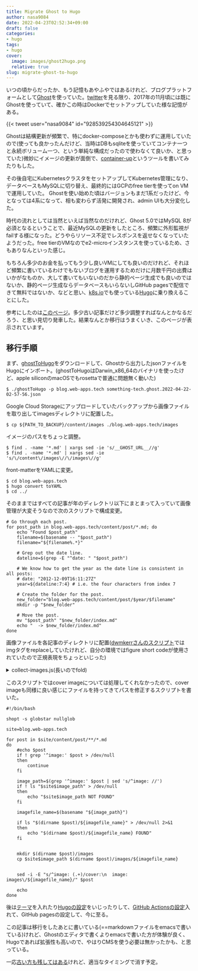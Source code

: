 ```yaml
---
title: Migrate Ghost to Hugo
author: nasa9084
date: 2022-04-23T02:52:34+09:00
draft: false
categories:
- hugo
tags:
- hugo
cover:
  image: images/ghost2hugo.png
  relative: true
slug: migrate-ghost-to-hugo
---
```


いつの頃からだったか、もう記憶もあやふやではあるけれど、ブログプラットフォームとして[Ghost](https://github.com/TryGhost/Ghost)を使っていた。[twitter](https://twitter.com/nasa9084/status/928539254304645121)を見る限り、2017年の11月頃には既にGhostを使っていて、確かこの時はDockerでセットアップしていた様な記憶がある。

{{< tweet user="nasa9084" id="928539254304645121" >}}

Ghostは結構更新が頻繁で、特にdocker-composeとかも使わずに運用していたので(使っても良かったんだけど、当時はDBもsqliteを使っていてコンテナ一つと永続ボリューム一つ、という単純な構成だったので使わなくて良いか、と思っていた)微妙にイメージの更新が面倒で、[container-up](/container-up/)というツールを書いてみたりもした。

その後自宅にKubernetesクラスタをセットアップしてKubernetes管理になり、データベースもMySQLに切り替え、最終的にはGCPのfree tierを使ってon VMで運用していた。
Ghostを使い始めた頃はバージョンもまだ1系だったけど、今となっては4系になって、相も変わらず活発に開発され、admin UIも大分変化した。

時代の流れとしては当然といえば当然なのだけれど、Ghost 5.0ではMySQL 8が必須となるということで、最近MySQLの更新をしたところ、頻繁に外形監視がfailする様になった。どうやらリソース不足でレスポンスを返せなくなっていたようだった。free tierのVMなのでe2-microインスタンスを使っているため、さもありなんといった感じ。

もちろん多少のお金を払ってもう少し良いVMにしても良いのだけれど、それほど頻繁に書いているわけでもないブログを運用するためだけに月数千円の出費はいかがなものか、大して書いてもいないのだから静的ページ生成でも良いのではないか、静的ページ生成ならデータベースもいらないしGitHub pagesで配信できて無料ではないか、などと思い、[k8s.io](https://k8s.io)でも使っている[Hugo](https://gohugo.io)に乗り換えることにした。

参考にしたのは[このページ](https://dwmkerr.com/migrating-from-ghost-to-hugo/#the-migration-process)。多少古い記事だけど多少調整すればなんとかなるだろう、と思い見切り発車した。結果なんとか移行はうまくいき、このページが表示されています。

## 移行手順

まず、[ghostToHugo](https://github.com/jbarone/ghostToHugo/)をダウンロードして、Ghostから出力したjsonファイルをHugoにインポート。(ghostToHugoはDarwin_x86_64のバイナリを使ったけど、apple siliconのmacOSでもrosettaで普通に問題無く動いた)

``` shell
$ ./ghostToHugo -p blog.web-apps.tech something-tech.ghost.2022-04-22-02-57-56.json
```

Google Cloud Storageにアップロードしていたバックアップから画像ファイルを取り出してimagesディレクトリに配置した。

``` shell
$ cp ${PATH_TO_BACKUP}/content/images ./blog.web-apps.tech/images
```

イメージのパスをちょっと調整。

``` shell
$ find . -name '*.md' | xargs sed -ie 's/__GHOST_URL__//g'
$ find . -name '*.md' | xargs sed -ie 's/\/content\/images\//\/images\//g'
```

front-matterをYAMLに変更。

``` shell
$ cd blog.web-apps.tech
$ hugo convert toYAML
$ cd ../
```

そのままではすべての記事が年のディレクトリ以下にまとまって入っていて画像管理が大変そうなので次のスクリプトで構成変更。

``` shell
# Go through each post.
for post_path in blog.web-apps.tech/content/post/*.md; do
    echo "Found $post_path"
    filename=$(basename -- "$post_path")
    filename="${filename%.*}"

    # Grep out the date line.
    dateline=$(grep -E "^date: " "$post_path")

    # We know how to get the year as the date line is consistent in all posts:
    # date: "2012-12-09T16:11:27Z"
    year=${dateline:7:4} # i.e. the four characters from index 7

    # Create the folder for the post.
    new_folder="blog.web-apps.tech/content/post/$year/$filename"
    mkdir -p "$new_folder"

    # Move the post.
    mv "$post_path" "$new_folder/index.md"
    echo "  -> $new_folder/index.md"
done
```

画像ファイルを各記事のディレクトリに配置([dwmkerrさんのスクリプト](https://github.com/dwmkerr/dwmkerr.com/blob/main/scripts/collect-images.js)ではimgタグをreplaceしていたけれど、自分の環境ではfigure short codeが使用されていたので正規表現をちょっといじった)

<details>
<summary>collect-images.js(長いのでfold)</summary>

``` javascript
//  Note: requires node 12.
const fs = require('fs');
const os = require('os');
const path = require('path');
const readline = require('readline');
const child_process = require('child_process')

//  Regexes we'll use repeatedly to find image tags or markdown images.
const rexImgTag = new RegExp(/<\ figure\s+([^>]*)[/]?>/);
const regImgSrcAttribute = new RegExp(/src=\"([^"]+)"/);
const regImgAltAttribute = new RegExp(/alt=\"([^"]+)"/);
const regImgWidthAttribute = new RegExp(/width=\"([^"]+)"/);
const rexMarkdownImage = new RegExp(/\!\[([^\]]*)\]\(([^\)]+)\)/);

/**
 * moveFileSafeSync - move src to dest, ensuring all required folders in the
 * destination are created.
 *
 * @param src - the source file path
 * @param dest - the destination file path
 * @returns {undefined}
 */
function moveFileSafeSync(src, dest) {
  //  If the source doesn't exist, but the destination does, we've probably
  //  just already processed the file.
  if (!fs.existsSync(src) && fs.existsSync(dest)) return;

  const directory = path.dirname(dest);
  if (!fs.existsSync(directory)) fs.mkdirSync(directory, { recursive: true } );
  fs.copyFileSync(src, dest);
  fs.unlinkSync(src);
}

/**
 * downloadFile - download a file from the web, ensures the folder for the
 * destination exists.
 *
 * @param src - the source fiile
 * @param dest - the download destination
 * @returns {undefined}
 */
function downloadFile(src, dest) {
  const directory = path.dirname(dest);
  if (!fs.existsSync(directory)) fs.mkdirSync(directory, { recursive: true } );
  const command = `wget "${src}" -P "${directory}"`;
  return child_process.execSync(command);
}

// Thanks: https://gist.github.com/kethinov/6658166
function findInDir (dir, filter, fileList = []) {
  const files = fs.readdirSync(dir);

  files.forEach((file) => {
    const filePath = path.join(dir, file);
    const fileStat = fs.lstatSync(filePath);

    if (fileStat.isDirectory()) {
      findInDir(filePath, filter, fileList);
    } else if (filter.test(filePath)) {
      fileList.push(filePath);
    }
  });

  return fileList;
}

/**
 * processPost
 *
 * @param rootPath
 * @param postPath
 * @returns {undefined}
 */
function processPost(rootPath, postPath) {
  return new Promise((resolve, reject) => {
    //  Get some details about the post which will be useful.
    const postDirectory = path.dirname(postPath);
    const postFileName = path.basename(postPath);
    console.log(`  Processing: ${postFileName}`);

    //  Create the input and output streams. Track whether we change the file.
    const updatedPostPath = `${postPath}.updated`;
    const inputStream = fs.createReadStream(postPath);
    const outputStream = fs.createWriteStream(updatedPostPath, { encoding: 'utf8'} );
    let changed = false;

    //  Read the file line-wise.
    const rl = readline.createInterface({
        input: inputStream,
        terminal: false,
        historySize: 0
    });

    //  Process each line, looking for image info.
    rl.on('line', (line) => {

      //  Check for html image tags.
      if (rexImgTag.test(line)) {
        const imageTagResults = rexImgTag.exec(line);
        const imageTag = imageTagResults[0];
        const imageTagInner = imageTagResults[1];
        console.log(`    Found image tag contents: ${imageTagInner}`);

        //  Rip out the component parts.
        const src = regImgSrcAttribute.test(imageTagInner) && regImgSrcAttribute.exec(imageTagInner)[1];
        const alt = regImgAltAttribute.test(imageTagInner) && regImgAltAttribute.exec(imageTagInner)[1];
        const width = regImgWidthAttribute.test(imageTagInner) && regImgWidthAttribute.exec(imageTagInner)[1];
        console.log(`    src: ${src}, alt: ${alt}, width: ${width}`);

        //  If the source is already in the appropriate location, don't process it.
        if (/^images\//.test(src)) {
          console.log(`    skipping, already processed`);
          outputStream.write(line + os.EOL);
          return;
        }

        //  Now that we have the details of the image tag, we can work out the
        //  desired destination in the images folder.
        const imageFileName = path.basename(src);
        const newRelativePath = path.join("images", imageFileName);
        const newAbsolutePath = path.join(postDirectory, newRelativePath);

        //  If the file is on the web, we need to download it...
        if (/^http/.test(src)) {
          console.log(`    Downloading '${src}' to '${newAbsolutePath}'...`);
          downloadFile(src, newAbsolutePath);
        }
        //  ...otherwise we can just move it.
        else {
          const absoluteSrc = path.join(rootPath, src);
          moveFileSafeSync(absoluteSrc, newAbsolutePath);
          console.log(`    Copied '${absoluteSrc}' to '${newAbsolutePath}'`);
        }

        //  Now re-write the image tag.
        const newImgTag = `< figure src="${newRelativePath}"${alt ? ` alt="${alt}"` : ''}${width ? ` width="${width}"` : ''} >`;
        console.log(`    Changing : ${imageTag}`);
        console.log(`    To       : ${newImgTag}`);
        line = line.replace(imageTag, newImgTag);
        changed = true;
      }

      //  Check for markdown image tags.
      if (rexMarkdownImage.test(line)) {
        const markdownImageCaptures = rexMarkdownImage.exec(line);
        const markdownImage = markdownImageCaptures[0];
        const markdownImageDescription = markdownImageCaptures[1];
        const markdownImagePath = markdownImageCaptures[2];
        console.log(`    Found markdown image: ${markdownImagePath}`);

        //  If the source is already in the appropriate location, don't process it.
        if (/^images\//.test(markdownImagePath)) {
          console.log(`    skipping, already processed`);
          outputStream.write(line + os.EOL);
          return;
        }

        //  Now that we have the details of the image tag, we can work out the
        //  desired destination in the images folder.
        const imageFileName = path.basename(markdownImagePath);
        const newRelativePath = path.join("images", imageFileName);
        const newAbsolutePath = path.join(postDirectory, newRelativePath);

        //  If the file is on the web, we need to download it...
        if (/^http/.test(markdownImagePath)) {
          console.log(`    Downloading '${markdownImagePath}' to '${newAbsolutePath}'...`);
          downloadFile(markdownImagePath, newAbsolutePath);
        }
        //  ...otherwise we can just move it.
        else {
          const absoluteSrc = path.join(rootPath, markdownImagePath);
          moveFileSafeSync(absoluteSrc, newAbsolutePath);
          console.log(`    Copied '${absoluteSrc}' to '${newAbsolutePath}'`);
        }

        //  Now re-write the markdown.
        const newMarkdownImage = `![${markdownImageDescription}](${newRelativePath})`;
        console.log(`    Changing : ${markdownImage}`);
        console.log(`    To       : ${newMarkdownImage}`);
        line = line.replace(markdownImage, newMarkdownImage);
        changed = true;
      }

      outputStream.write(line + os.EOL);
    });


    rl.on('error', (err) => {
      console.log(`  Error reading file: ${err}`);
      return reject(err);
    });

    rl.on('close', () => {
      console.log(`  Completed, written to: ${updatedPostPath}`);

if (changed) moveFileSafeSync(updatedPostPath, postPath);
      else fs.unlinkSync(updatedPostPath);
      return resolve();
    });
  });
}

console.log("collect-images: Tool to co-locate blog post images")
console.log("");

//  Get the directory to search. Arg 0 is node, Arg 1 iis the script path, Arg 3 onwards are commandline arguments.
const sourceDirectory = process.argv[2] || process.cwd();
console.log(`Source Directory: ${sourceDirectory}`);
const rootDirectory = process.argv[3] || sourceDirectory;
console.log(`Root Directory: ${rootDirectory}`);
console.log("");

//  Find all blog posts.
const postPaths = findInDir(sourceDirectory, /\.md$/);

//  Process each path.
postPaths.forEach(postPath => processPost(rootDirectory, postPath));

//  Let the user know we're done.
console.log(`Completed processing ${postPaths.length} file(s)`);
```

</details>

このスクリプトではcover imageについては処理してくれなかったので、cover imageも同様に良い感じにファイルを持ってきてパスを修正するスクリプトを書いた。

``` shell
#!/bin/bash

shopt -s globstar nullglob

site=blog.web-apps.tech

for post in $site/content/post/**/*.md
do
    #echo $post
    if ! grep '^image:' $post > /dev/null
    then
        continue
    fi

    image_path=$(grep '^image:' $post | sed 's/^image: //')
    if ! ls "$site$image_path" > /dev/null
    then
        echo "$site$image_path NOT FOUND"
    fi

    imagefile_name=$(basename "${image_path}")

    if ls "$(dirname $post)/${imagefile_name}" > /dev/null 2>&1
    then
        echo "$(dirname $post)/${imagefile_name} FOUND"
    fi


    mkdir $(dirname $post)/images
    cp $site$image_path $(dirname $post)/images/${imagefile_name}


    sed -i -E "s/^image: (.+)/cover:\n  image: images\/${imagefile_name}/" $post

    echo
done
```

後は[テーマ](https://github.com/adityatelange/hugo-PaperMod)を入れたり[Hugoの設定](https://github.com/nasa9084/blog.web-apps.tech/blob/main/blog.web-apps.tech/config.yml)をいじったりして、[GitHub Actionsの設定](https://github.com/nasa9084/blog.web-apps.tech/blob/main/.github/workflows/gh-pages.yml)入れて、GitHub pagesの設定して、今に至る。

この記事は移行をしたあとに書いている(==markdownファイルをemacsで書いている)けれど、Ghostのエディタで書くよりemacsで書いた方が体験が良く、Hugoであれば拡張性も高いので、やはりCMSを使う必要は無かったかも、と思っている。

一応[古い方も残してはある](https://blog-old.web-apps.tech/)けれど、適当なタイミングで消す予定。
